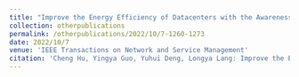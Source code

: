 ```yaml
---
title: "Improve the Energy Efficiency of Datacenters with the Awareness of Workload Variability"
collection: otherpublications
permalink: /otherpublications/2022/10/7-1260-1273
date: 2022/10/7
venue: 'IEEE Transactions on Network and Service Management'
citation: 'Cheng Hu, Yingya Guo, Yuhui Deng, Longya Lang: Improve the Energy Efficiency of Datacenters with the Awareness of Workload Variability, IEEE Transactions on Network and Service Management , 2022, 19(2): 1260-1273'
---
```

